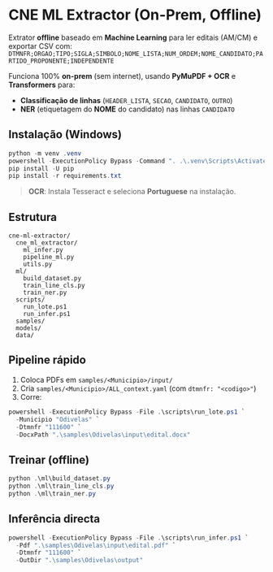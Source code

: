 # CNE ML Extractor (On-Prem, Offline)

Extrator **offline** baseado em **Machine Learning** para ler editais (AM/CM) e exportar CSV com:
`DTMNFR;ORGAO;TIPO;SIGLA;SIMBOLO;NOME_LISTA;NUM_ORDEM;NOME_CANDIDATO;PARTIDO_PROPONENTE;INDEPENDENTE`

Funciona 100% **on-prem** (sem internet), usando **PyMuPDF + OCR** e **Transformers** para:
- **Classificação de linhas** (`HEADER_LISTA`, `SECAO`, `CANDIDATO`, `OUTRO`)
- **NER** (etiquetagem do **NOME** do candidato) nas linhas `CANDIDATO`

## Instalação (Windows)

```powershell
python -m venv .venv
powershell -ExecutionPolicy Bypass -Command ". .\.venv\Scripts\Activate.ps1"
pip install -U pip
pip install -r requirements.txt
```

> **OCR**: Instala Tesseract e seleciona **Portuguese** na instalação.

## Estrutura

```
cne-ml-extractor/
  cne_ml_extractor/
    ml_infer.py
    pipeline_ml.py
    utils.py
  ml/
    build_dataset.py
    train_line_cls.py
    train_ner.py
  scripts/
    run_lote.ps1
    run_infer.ps1
  samples/
  models/
  data/
```

## Pipeline rápido

1) Coloca PDFs em `samples/<Municipio>/input/`  
2) Cria `samples/<Municipio>/ALL_context.yaml` (com `dtmnfr: "<codigo>"`)  
3) Corre:
```powershell
powershell -ExecutionPolicy Bypass -File .\scripts\run_lote.ps1 `
  -Municipio "Odivelas" `
  -Dtmnfr "111600" `
  -DocxPath ".\samples\Odivelas\input\edital.docx"
```

## Treinar (offline)

```powershell
python .\ml\build_dataset.py
python .\ml\train_line_cls.py
python .\ml\train_ner.py
```

## Inferência directa

```powershell
powershell -ExecutionPolicy Bypass -File .\scripts\run_infer.ps1 `
  -Pdf ".\samples\Odivelas\input\edital.pdf" `
  -Dtmnfr "111600" `
  -OutDir ".\samples\Odivelas\output"
```
